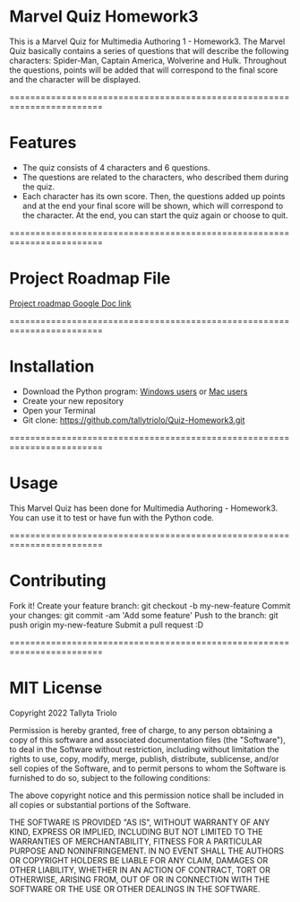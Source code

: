 # Marvel Quiz Homework3
This is a Marvel Quiz for Multimedia Authoring 1 - Homework3.
The Marvel Quiz basically contains a series of questions that will describe the following characters: Spider-Man, Captain America, Wolverine and Hulk. Throughout the questions, points will be added that will correspond to the final score and the character will be displayed.

========================================================================

# Features
- The quiz consists of 4 characters and 6 questions.
- The questions are related to the characters, who described them during the quiz.
- Each character has its own score. Then, the questions added up points and at the end your final score will be shown, which will correspond to the character.
At the end, you can start the quiz again or choose to quit.

========================================================================

# Project Roadmap File
[Project roadmap Google Doc link](https://docs.google.com/document/d/1wNE_eaCnHRGatH-ekUmYCpD5E7KNf2Sc-cZ_TTDp-OU/edit?usp=sharing)

========================================================================

# Installation
- Download the Python program:
[Windows users](https://docs.microsoft.com/en-us/windows/python/beginners)
or [Mac users](https://www.python.org/downloads/)
- Create your new repository
- Open your Terminal
- Git clone: https://github.com/tallytriolo/Quiz-Homework3.git

========================================================================

# Usage
This Marvel Quiz has been done for Multimedia Authoring - Homework3. You can use it to test or have fun with the Python code.

========================================================================

# Contributing
Fork it!
Create your feature branch: git checkout -b my-new-feature
Commit your changes: git commit -am 'Add some feature'
Push to the branch: git push origin my-new-feature
Submit a pull request :D

========================================================================

# MIT License
Copyright 2022 Tallyta Triolo

Permission is hereby granted, free of charge, to any person obtaining a copy of this software and associated documentation files (the "Software"), to deal in the Software without restriction, including without limitation the rights to use, copy, modify, merge, publish, distribute, sublicense, and/or sell copies of the Software, and to permit persons to whom the Software is furnished to do so, subject to the following conditions:

The above copyright notice and this permission notice shall be included in all copies or substantial portions of the Software.

THE SOFTWARE IS PROVIDED "AS IS", WITHOUT WARRANTY OF ANY KIND, EXPRESS OR IMPLIED, INCLUDING BUT NOT LIMITED TO THE WARRANTIES OF MERCHANTABILITY, FITNESS FOR A PARTICULAR PURPOSE AND NONINFRINGEMENT. IN NO EVENT SHALL THE AUTHORS OR COPYRIGHT HOLDERS BE LIABLE FOR ANY CLAIM, DAMAGES OR OTHER LIABILITY, WHETHER IN AN ACTION OF CONTRACT, TORT OR OTHERWISE, ARISING FROM, OUT OF OR IN CONNECTION WITH THE SOFTWARE OR THE USE OR OTHER DEALINGS IN THE SOFTWARE.